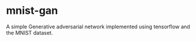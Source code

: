 # mnist-gan
A simple Generative adversarial network implemented using tensorflow and the MNIST dataset.
